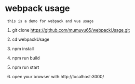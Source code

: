 # webpack usage
` this is a demo for webpack and vue usage`

1. git clone https://github.com/mumuyu65/webpackUsage.git

2. cd webpackUsage

3. npm install

4. npm run build

5. npm run start

6. open your browser with http://localhost:3000/

